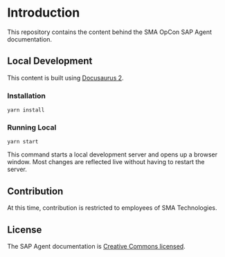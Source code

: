 # Introduction

This repository contains the content behind the SMA OpCon SAP Agent documentation.

## Local Development

This content is built using [Docusaurus 2](https://docusaurus.io/).

### Installation

```console
yarn install
```

### Running Local

```console
yarn start
```

This command starts a local development server and opens up a browser window. Most changes are reflected live without having to restart the server.

## Contribution

At this time, contribution is restricted to employees of SMA Technologies.

## License

The SAP Agent documentation is [Creative Commons licensed](LICENSE).
